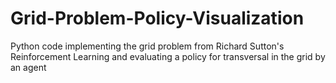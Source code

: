 # Grid-Problem-Policy-Visualization
Python code implementing the grid problem from Richard Sutton's Reinforcement Learning and evaluating a policy for transversal in the grid by an agent
